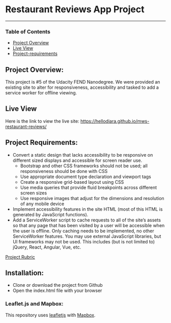 # Restaurant Reviews App Project
---
### Table of Contents
* [Project Overview](#Project-overview)
* [Live View](#live-view)
* [Project-requirements](#project-requirements)

## Project Overview: 
This project is #5 of the Udacity FEND Nanodegree. We were provided an existing site to alter for responsiveness, accessibility and tasked to add a service worker for offline viewing.

## Live View
Here is the link to view the live site: https://hellodiara.github.io/mws-restaurant-reviews/

## Project Requirements:
* Convert a static design that lacks accessibility to be responsive on different sized displays and accessible for screen reader use. 
	* Bootstrap and other CSS frameworks should not be used; all responsiveness should be done with CSS
	* Use appropriate document type declaration and viewport tags
	* Create a responsive grid-based layout using CSS
	* Use media queries that provide fluid breakpoints across different screen sizes
	* Use responsive images that adjust for the dimensions and resolution of any mobile device
* Implement accessibility features in the site HTML (most of this HTML is generated by JavaScript functions).
* Add a ServiceWorker script to cache requests to all of the site’s assets so that any page that has been visited by a user will be accessible when the user is offline. Only caching needs to be implemented, no other ServiceWorker features.
You may use external JavaScript libraries, but UI frameworks may not be used. This includes (but is not limited to) jQuery, React, Angular, Vue, etc.

[Project Rubric](https://review.udacity.com/#!/rubrics/1090/view)

## Installation: 
* Clone or download the project from Github
* Open the index.html file with your browser


### Leaflet.js and Mapbox:

This repository uses [leafletjs](https://leafletjs.com/) with [Mapbox](https://www.mapbox.com/). 




